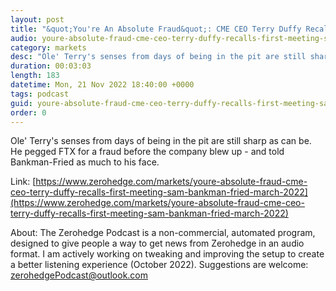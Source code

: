 ```yaml
---
layout: post
title: "&quot;You're An Absolute Fraud&quot;: CME CEO Terry Duffy Recalls First Meeting Sam Bankman-Fried In March 2022"
audio: youre-absolute-fraud-cme-ceo-terry-duffy-recalls-first-meeting-sam-bankman-fried-march-2022-0
category: markets
desc: "Ole' Terry's senses from days of being in the pit are still sharp as can be. He pegged FTX for a fraud before the company blew up - and told Bankman-Fried as much to his face. "
duration: 00:03:03
length: 183
datetime: Mon, 21 Nov 2022 18:40:00 +0000
tags: podcast
guid: youre-absolute-fraud-cme-ceo-terry-duffy-recalls-first-meeting-sam-bankman-fried-march-2022-0
order: 0
---
```

Ole' Terry's senses from days of being in the pit are still sharp as can be. He pegged FTX for a fraud before the company blew up - and told Bankman-Fried as much to his face. 

Link: [https://www.zerohedge.com/markets/youre-absolute-fraud-cme-ceo-terry-duffy-recalls-first-meeting-sam-bankman-fried-march-2022](https://www.zerohedge.com/markets/youre-absolute-fraud-cme-ceo-terry-duffy-recalls-first-meeting-sam-bankman-fried-march-2022)

About: The Zerohedge Podcast is a non-commercial, automated program, designed to give people a way to get news from Zerohedge in an audio format.  I am actively working on tweaking and improving the setup to create a better listening experience (October 2022).  Suggestions are welcome: [zerohedgePodcast@outlook.com](mailto:zerohedgePodcast@outlook.com)